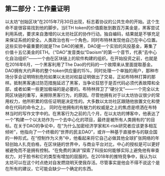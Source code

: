 ## 第二部分：工作量证明

以太坊“创始区块”在2015年7月30日出现，标志着协议的公共生命的开始。这个生命不是很容易找到他的脚步。当ETH token的价值膨胀到数百万美金是，黑客尝试利用系统，要求来自激增的以太坊社区的协作行动。独自编码，结果就是不够充足来保证系统的安全。人类政治也有一个角色，同时布特林发现他自己在中心位置。
这些实验中最重要的就是The DAO的被黑，DAO是一个实验的风投基金，筹集了价值十五亿美金的ETH。（“DAO”发音类似“Daoism”的第一个音节，代表“去中心化自治组织”——一个由在区块链上的软件构建的组织。在开始投资之前，也就是在2016年6月，一个黑客利用了The Dao的代码的一个故障来从里面提取基金。DAO拥有大约声称的整个token供应量的15%，同时处理一个单独的用户，那种市场分享会证明特别危险如果以太坊对权益证明做出了交易，正如布特林打算的那样。抵制黑客通过防范措施延迟了黑客，当争论狂怒于是否代码必须代表故障和全部，或者如果一些更加极端的是必要的。布特林捍卫了“硬分叉”——一个完全以太网区块链的重写，来擦除黑客行为，的原因。尽管他拥有对于以太坊协议很少的常用权力，他所积累的信任证明是决定性的。大多数以太坊社区跟随他放置文化和使命在代码的命令之上。
同时在他拥有的有魅力的权威是之上的焦虑是喷洒在布特林当时的写作文字中的。在黑客行为之前的几个月，在以太坊的博客中，他表达了一个“构建一个以太坊作为一个去中心化的项目，最终是被所有人类拥有的”的目标。在关于DAO的争论中，在“为什么加密经济学家和X-risk研究者应该更多相互倾听”，他指向了一个终极的“世界的民主DAO”，或许一种基于直接参与的联合国的一种形式。在“控制作为义务”中，他看起来将它自己必做其他全球扩张网络的年轻创始人扎克伯格，在区块链的世界中，与商业平台对比，中心的授权是可以更好被避免而不是拥有控制。“在免费的演讲”探索了科技如何能够实际上避免他有审查权力，对于脸书和它的类型有增加的屈服的。在2018年的推特竞争中，我认为以太坊可以在这个时点绝对自发燃烧明天使我存活。尽管事实是他会不得不说这个是在所有的建议，它可能会缺少一个确定的东西。